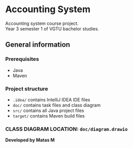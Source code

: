 # Accounting System

Accounting system course project.<br>
Year 3 semester 1 of VGTU bachelor studies.

## General information

### Prerequisites
- Java
- Maven

### Project structure
- <code>.idea/</code> contains IntelliJ IDEA IDE files
- <code>doc/</code> contains task files and class diagram
- <code>src/</code> contains all Java project files
- <code>target/</code> contains Maven build files

### CLASS DIAGRAM LOCATION: <code>doc/diagram.drawio</code>

<b>Developed by Matas M</b>
